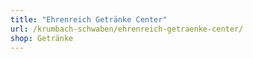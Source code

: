 ```yaml
---
title: "Ehrenreich Getränke Center"
url: /krumbach-schwaben/ehrenreich-getraenke-center/
shop: Getränke
---
```


